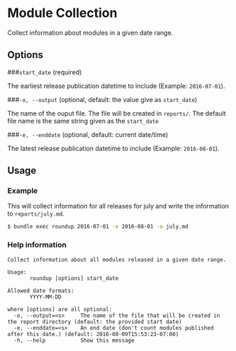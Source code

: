 # Module Collection

Collect information about modules in a given date range.

## Options

###`start_date` (required)

The earliest release publication datetime to include (Example: `2016-07-01`).

###`-o, --output` (optional, default: the value give as `start_date`)

The name of the ouput file. The file will be created in `reports/`.
The default file name is the same string given as the `start_date`

###`-e, --enddate` (optional, default: current date/time)

The latest release publication datetime to include (Example: `2016-08-01`).

## Usage

### Example

This will collect information for all releases for july and write the information
to `reports/july.md`.

```bash
$ bundle exec roundup 2016-07-01 -e 2016-08-01 -o july.md
```

### Help information

```
Collect information about all modules released in a given date range.

Usage:
       roundup [options] start_date

Allowed date formats:
       YYYY-MM-DD

where [options] are all optional:
  -o, --output=<s>     The name of the file that will be created in the report directory (default: the provided start date)
  -e, --enddate=<s>    An end date (don't count modules published after this date.) (default: 2016-08-09T15:53:23-07:00)
  -h, --help           Show this message
```
